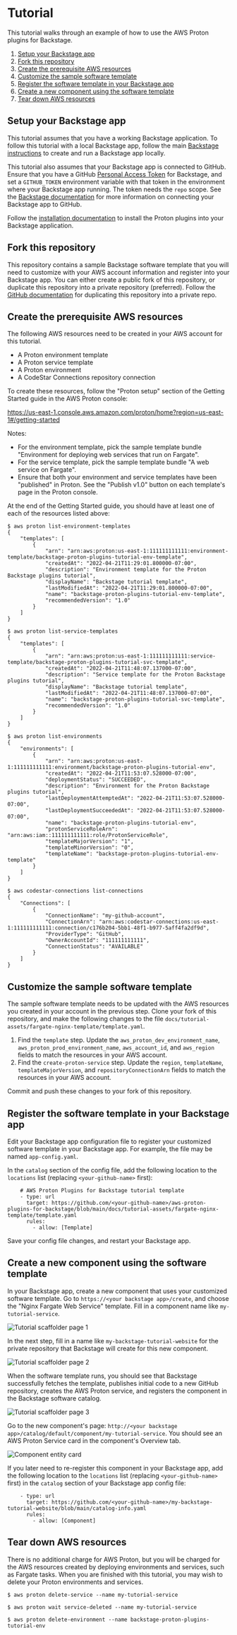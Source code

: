 # Tutorial

This tutorial walks through an example of how to use the AWS Proton plugins for Backstage.

<!-- toc -->
1. [Setup your Backstage app](#setup-your-backstage-app)
1. [Fork this repository](#fork-this-repository)
1. [Create the prerequisite AWS resources](#create-the-prerequisite-aws-resources)
1. [Customize the sample software template](#customize-the-sample-software-template)
1. [Register the software template in your Backstage app](#register-the-software-template-in-your-backstage-app)
1. [Create a new component using the software template](#create-a-new-component-using-the-software-template)
1. [Tear down AWS resources](#tear-down-aws-resources)
<!-- tocstop -->

## Setup your Backstage app

This tutorial assumes that you have a working Backstage application.  To follow this tutorial with a local Backstage app, follow the main [Backstage instructions](https://backstage.io/docs/getting-started/create-an-app) to create and run a Backstage app locally.

This tutorial also assumes that your Backstage app is connected to GitHub.  Ensure that you have a GitHub [Personal Access Token](https://docs.github.com/en/authentication/keeping-your-account-and-data-secure/creating-a-personal-access-token) for Backstage, and set a `GITHUB_TOKEN` environment variable with that token in the environment where your Backstage app running.  The token needs the `repo` scope.  See the [Backstage documentation](https://backstage.io/docs/integrations/github/locations) for more information on connecting your Backstage app to GitHub.

Follow the [installation documentation](install.md) to install the Proton plugins into your Backstage application.

## Fork this repository

This repository contains a sample Backstage software template that you will need to customize with your AWS account information and register into your Backstage app.  You can either create a public fork of this repository, or duplicate this repository into a private repository (preferred).  Follow the [GitHub documentation](https://docs.github.com/en/repositories/creating-and-managing-repositories/duplicating-a-repository) for duplicating this repository into a private repo.

## Create the prerequisite AWS resources

The following AWS resources need to be created in your AWS account for this tutorial.
* A Proton environment template
* A Proton service template
* A Proton environment
* A CodeStar Connections repository connection

To create these resources, follow the "Proton setup" section of the Getting Started guide in the AWS Proton console:

https://us-east-1.console.aws.amazon.com/proton/home?region=us-east-1#/getting-started

Notes:
* For the environment template, pick the sample template bundle "Environment for deploying web services that run on Fargate".
* For the service template, pick the sample template bundle "A web service on Fargate".
* Ensure that both your environment and service templates have been "published" in Proton. See the "Publish v1.0" button on each template's page in the Proton console.

At the end of the Getting Started guide, you should have at least one of each of the resources listed above:

```
$ aws proton list-environment-templates
{
    "templates": [
        {
            "arn": "arn:aws:proton:us-east-1:111111111111:environment-template/backstage-proton-plugins-tutorial-env-template",
            "createdAt": "2022-04-21T11:29:01.800000-07:00",
            "description": "Environment template for the Proton Backstage plugins tutorial",
            "displayName": "Backstage tutorial template",
            "lastModifiedAt": "2022-04-21T11:29:01.800000-07:00",
            "name": "backstage-proton-plugins-tutorial-env-template",
            "recommendedVersion": "1.0"
        }
    ]
}

$ aws proton list-service-templates
{
    "templates": [
        {
            "arn": "arn:aws:proton:us-east-1:111111111111:service-template/backstage-proton-plugins-tutorial-svc-template",
            "createdAt": "2022-04-21T11:48:07.137000-07:00",
            "description": "Service template for the Proton Backstage plugins tutorial",
            "displayName": "Backstage tutorial template",
            "lastModifiedAt": "2022-04-21T11:48:07.137000-07:00",
            "name": "backstage-proton-plugins-tutorial-svc-template",
            "recommendedVersion": "1.0"
        }
    ]
}

$ aws proton list-environments
{
    "environments": [
        {
            "arn": "arn:aws:proton:us-east-1:111111111111:environment/backstage-proton-plugins-tutorial-env",
            "createdAt": "2022-04-21T11:53:07.528000-07:00",
            "deploymentStatus": "SUCCEEDED",
            "description": "Environment for the Proton Backstage plugins tutorial",
            "lastDeploymentAttemptedAt": "2022-04-21T11:53:07.528000-07:00",
            "lastDeploymentSucceededAt": "2022-04-21T11:53:07.528000-07:00",
            "name": "backstage-proton-plugins-tutorial-env",
            "protonServiceRoleArn": "arn:aws:iam::111111111111:role/ProtonServiceRole",
            "templateMajorVersion": "1",
            "templateMinorVersion": "0",
            "templateName": "backstage-proton-plugins-tutorial-env-template"
        }
    ]
}

$ aws codestar-connections list-connections
{
    "Connections": [
        {
            "ConnectionName": "my-github-account",
            "ConnectionArn": "arn:aws:codestar-connections:us-east-1:111111111111:connection/c176b204-5bb1-48f1-b977-5aff4fa2df9d",
            "ProviderType": "GitHub",
            "OwnerAccountId": "111111111111",
            "ConnectionStatus": "AVAILABLE"
        }
    ]
}
```

## Customize the sample software template

The sample software template needs to be updated with the AWS resources you created in your account in the previous step.  Clone your fork of this repository, and make the following changes to the file `docs/tutorial-assets/fargate-nginx-template/template.yaml`.

1. Find the `template` step.  Update the `aws_proton_dev_environment_name`, `aws_proton_prod_environment_name`, `aws_account_id`, and `aws_region` fields to match the resources in your AWS account.
2. Find the `create-proton-service` step.  Update the `region`, `templateName`, `templateMajorVersion`, and `repositoryConnectionArn` fields to match the resources in your AWS account.

Commit and push these changes to your fork of this repository.

## Register the software template in your Backstage app

Edit your Backstage app configuration file to register your customized software template in your Backstage app.  For example, the file may be named `app-config.yaml`.

In the `catalog` section of the config file, add the following location to the `locations` list (replacing `<your-github-name>` first):

```
    # AWS Proton Plugins for Backstage tutorial template
    - type: url
      target: https://github.com/<your-github-name>/aws-proton-plugins-for-backstage/blob/main/docs/tutorial-assets/fargate-nginx-template/template.yaml
      rules:
        - allow: [Template]
```

Save your config file changes, and restart your Backstage app.

## Create a new component using the software template

In your Backstage app, create a new component that uses your customized software template.  Go to `https://<your backstage app>/create`, and choose the "Nginx Fargate Web Service" template.  Fill in a component name like `my-tutorial-service`.

![Tutorial scaffolder page 1](images/tutorial-scaffolder-1.png "Tutorial scaffolder page 1")

In the next step, fill in a name like `my-backstage-tutorial-website` for the private repository that Backstage will create for this new component.

![Tutorial scaffolder page 2](images/tutorial-scaffolder-2.png "Tutorial scaffolder page 2")

When the software template runs, you should see that Backstage successfully fetches the template, publishes initial code to a new GitHub repository, creates the AWS Proton service, and registers the component in the Backstage software catalog.

![Tutorial scaffolder page 3](images/tutorial-scaffolder-3.png "Tutorial scaffolder page 3")

Go to the new component's page: `http://<your backstage app>/catalog/default/component/my-tutorial-service`.  You should see an AWS Proton Service card in the component's Overview tab.

![Component entity card](images/tutorial-service-entity-card.png "Component entity card")

If you later need to re-register this component in your Backstage app, add the following location to the `locations` list (replacing `<your-github-name>` first) in the `catalog` section of your Backstage app config file:

```
    - type: url
      target: https://github.com/<your-github-name>/my-backstage-tutorial-website/blob/main/catalog-info.yaml
      rules:
        - allow: [Component]
```

## Tear down AWS resources

There is no additional charge for AWS Proton, but you will be charged for the AWS resources created by deploying environments and services, such as Fargate tasks.  When you are finished with this tutorial, you may wish to delete your Proton environments and services.

```
$ aws proton delete-service --name my-tutorial-service

$ aws proton wait service-deleted --name my-tutorial-service

$ aws proton delete-environment --name backstage-proton-plugins-tutorial-env
```

